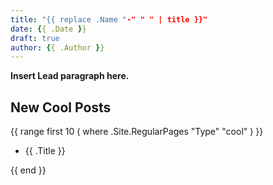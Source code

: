 ```yaml
---
title: "{{ replace .Name "-" " " | title }}"
date: {{ .Date }}
draft: true
author: {{ .Author }}
---
```


**Insert Lead paragraph here.**

## New Cool Posts

{{ range first 10 ( where .Site.RegularPages "Type" "cool" ) }}

* {{ .Title }}

{{ end }}